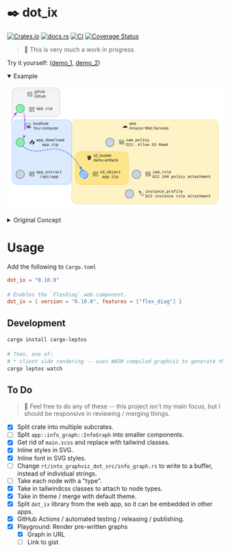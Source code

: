 # ✒️ dot_ix

[![Crates.io](https://img.shields.io/crates/v/dot_ix.svg)](https://crates.io/crates/dot_ix)
[![docs.rs](https://img.shields.io/docsrs/dot_ix)](https://docs.rs/dot_ix)
[![CI](https://github.com/azriel91/dot_ix/workflows/CI/badge.svg)](https://github.com/azriel91/dot_ix/actions/workflows/ci.yml)
[![Coverage Status](https://codecov.io/gh/azriel91/dot_ix/branch/main/graph/badge.svg)](https://codecov.io/gh/azriel91/dot_ix)

> 🚧 This is very much a work in progress

Try it yourself: ([demo_1][demo_1], [demo_2][demo_2])

<details open><summary>Example</summary>

![](./doc/example.svg)

</details>

<details><summary>Original Concept</summary>

https://user-images.githubusercontent.com/2993230/253878816-0729970f-651f-45ef-a986-470f383b8018.mp4

</details>


# Usage

Add the following to `Cargo.toml`

```toml
dot_ix = "0.10.0"

# Enables the `FlexDiag` web component.
dot_ix = { version = "0.10.0", features = ["flex_diag"] }
```


## Development

```bash
cargo install cargo-leptos

# Then, one of:
# * client side rendering -- uses WASM compiled graphviz to generate the graph.
cargo leptos watch
```


## To Do

> 🦜 Feel free to do any of these -- this project isn't my main focus, but I should be responsive in reviewing / merging things.

* [x] Split crate into multiple subcrates.
* [ ] Split `app::info_graph::InfoGraph` into smaller components.
* [x] Get rid of `main.scss` and replace with tailwind classes.
* [x] Inline styles in SVG.
* [x] Inline font in SVG styles.
* [ ] Change `rt/into_graphviz_dot_src/info_graph.rs` to write to a buffer, instead of individual strings.
* [ ] Take each node with a "type".
* [x] Take in tailwindcss classes to attach to node types.
* [x] Take in theme / merge with default theme.
* [x] Split `dot_ix` library from the web app, so it can be embedded in other apps.
* [x] GitHub Actions / automated testing / releasing / publishing.
* [x] Playground: Render pre-written graphs
    - [x] Graph in URL
    - [ ] Link to gist

[demo_1]: https://azriel.im/dot_ix/
[demo_2]: https://azriel.im/dot_ix/#src=LQhQBMEsCcFMGMAukD2A7AXAAgG62svAIYA2oAFpPkdPOQJ4ahZZEDuAzkyy+xwPoBzEigBGpbj16chI8SX6QiAW37QUJWP1GwiaDolIBrbAG8AvsymsZwsaUUq1GrZH2G08WGctS+a2EFUTCs-GTgg9H4cAAd4SWsbAQjg6Lj+IgTEpIDItDT4DP4OchpYcGKAV1E0WEQfUOz-FKjYwqJ+cFgcKpq6huyeZsDUtqKY9QqOatr6rAtGsOSR1vTRLMThvILtTu7e2YHBnJb8sdF+CZQpmf753ybwlbP0+MXrLdHXvZ7pvrmFscTs8doUrjd-g1QGhrlo0CpYFwrHxsAAiACCyiIAC90FgAOqwURYADK+BwkC8HFRyNscgkWFRAB5RAA+ADi9JIWAASoiUJVaIimQB6NmM2kCOzyRyqdSabS6dzGNEASXRAFleS4adIpVzZc4FW4DHovGrNdrNLrgXk0SzWXy8qRefzBVTReKbZ9VvFGQA1AAKAGFvU9tmNMoyncEsOiw8sI+kOiUyhDDoyABQk0pwcAASlJt0QCdyX3aPwOd1RmYAIgBRf2FknF0unHYdcFVuY1wM8gDytebrclZd92jRMbxACE2yDzpW-hmaw2m0X-nOk4ULl2l9XM33B8ON6P22M-aip2gsKHT-Pvl1fsW0XXG8fZpvy-wwZNuy-D0O64fqA0KwnsHDwEiLAGLAMT8AAjGiABibjgFgoiVIIpbSg4Shyi4ip6KaJAmIyfDALAJBEAYlI6ERhgkcAHDkpSsDAPKsDYQaeFGq4yqeN4ZGcBRVE0fAdHKoxCAAEzsTqd5bmi8EAOzSQAdAAzPBakAAy6SK8EAGyfuOKa5uUf6Mip6labp+nSdJJkvBWj6Wai1madpAAs9kaU5OwXK5e49h5tmGb5-nnouz5WapnlqQAHBFClfp2v7BUpcW2fBek6SK0l+Sl447ulMXuVl2nwepeUFZF3y7mVoWVT5NWFaBXT8LAygoAAVpAUFJNggCAZIA8H+jjhJDYIAPBuAPD743cU4HGEZJpGALwbgAjO-N9gKDxS0mh45pYBtRWYEdgB-uydBTTYACPuXZGxTmemdyrYAHrtjXqY7OUUQUxa9722l+gX7BlR1vXdD7A79YMfWeyaXKVkKg-9PpfSV1yWX94OFD+6Mg5joDlIIiKSCjHYPWm3b8Bk4apdFiMANqk-dqZ5t2AA0AOmXTswALpY0ULMWcFVNM2s3N3IzNNc4LT2IBzovbuLiB8zD94VjLlPU4mX6FD9DMKwLj3s5zX265D-x8-zHR67MItS19aW4zFkva1zNt1PL9tkw1Fv80DT7-Hbruo-DTv617C7u3LJsBaHssqzHUVR0Hn2gnHlku6nSfm7MnvB2nPu8yBH0TYaS0ScRRgp6Xu0EftZqCZnNeLQRFcMUYeeyNtZd1-xXgJ-4zf4cafdaFrWfJtgTcLcPfGmgJnew+0luGIIA2r138hohNNob20aJtLvRCCMUq9aI+aKmkTWCvk2R8n1fWjgpfZ83wB+Y0qAG+QIgXXr8fm8GRSGnt3WuCo27GE7kPXiihR4Jz3nEbA2RM5L0XmrQ2FNgrwIAY-H4SCUHoOtjnD2icxZRzQVub8StsEPzPnHKeBtHaywoYDdOwUWHjhxvHECG8DD0E0AIAAZigeAlR-4nwmtgAAZBvLogiiCVBIIgDgjQYQdTkQopRA0pCphiFoeAGgUDQGwCQSAyhYDvAMOoIwWg2CQHAIgcg2AADk9N4IxAAB482cZYxA1itB8M0C4jgGh7E+MSFYlANjyZdBcQAVh0jpcJ1hBGQBIAoVMsSsDOOkok5JCC-QACpZGwHkYo5RVheF0IvlgYpACNHlJUSwKpx8n6TGwHUk+DStEgUENAIgMRyAUmxBkRAfiBoxCIPAKu3Usk0H6fQfgiBpI8PIF1bwVhAnE1UWBbpyiNhYFgB4vxUZnGiOgCE6AwAYgoDcL-aAWB1CVDQF0cAwASCCGSSwQm59SmaP2e8I5JzsDnMudc25aB7mNEoOALop0pEwrhfMQ5xz+nYERbAa8DxVaULMpg4sKcl7fWIXMQpGK0CNEYeTVmwtx5Ev9pZMl9i4WUojnDDWtKDZmwDhmJlsLMWsv1KAlu4ClSV2rjPGB9cBIdPJYKieLkSWEsIWwmKfKWVLAVbsZOdL0Fo1lrK5lArNVEu5ZrLlqrEbquNUMOkwrZ6wPnl4ZVuLDX8opVIUxghyBzCkV6n17xUnpJiXCIxWJJrZJykkwNaSMmlA6uQFAeBjHZISV8ngQa41EA6sI0RXBI15JjcGzJWgpnIDwC4qN6boJ+KiQE+NoboDhpcV5QtETa3RJLfwRNyaXEaTbdYSJnaG0ZCQJACtqaB06I7QExA-DBLgBQGM8o7xJmwrcIIPt6aUTvCZEyDp-rECWNKHo78hiU30EoiINg7wBSIFMbUM9IgL1XpQDeqQjQ4AhPdFoPpAoYjSK-QKIUQgnkxF3fu2ph7j0DP0ee7ABh0AWMSHeh9cHn0IcQEh+VkjalAZ-aB-98rTgdPwyBv9lRwMmrVgcvdB7IDeqPe2-xp950IdCeAT9zxAPPAg-RxjMHT0GIw1gDgVFf63sqPetw6GjEIfE8h21+dIykd49Ryh6w8NqaU1qoppxi48BBlI4KfGoMMYDREk9smU2iBIJURTUhUMyafXJ9CdmHOGZnaxoJomOPEZVRytVJn1O0yjh04LOmiVMMZRFnFrCwu1Ni6QxWhc7iFKSxahL6Xiz+coVwmLOWgA
